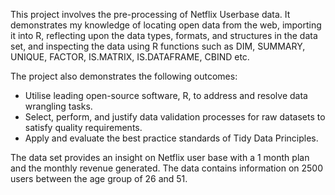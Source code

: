 This project involves the pre-processing of Netflix Userbase data. It demonstrates my knowledge of locating open data from the web, importing it into R, reflecting upon the data types, formats, and structures in the data set, and inspecting the data using R functions such as DIM, SUMMARY, UNIQUE, FACTOR, IS.MATRIX, IS.DATAFRAME, CBIND etc.

The project also demonstrates the following outcomes:
  * Utilise leading open-source software, R, to address and resolve data wrangling tasks.
  * Select, perform, and justify data validation processes for raw datasets to satisfy quality requirements.
  * Apply and evaluate the best practice standards of Tidy Data Principles.

The data set provides an insight on Netflix user base with a 1 month plan and the monthly revenue
generated. The data contains information on 2500 users between the age group of 26 and 51.
